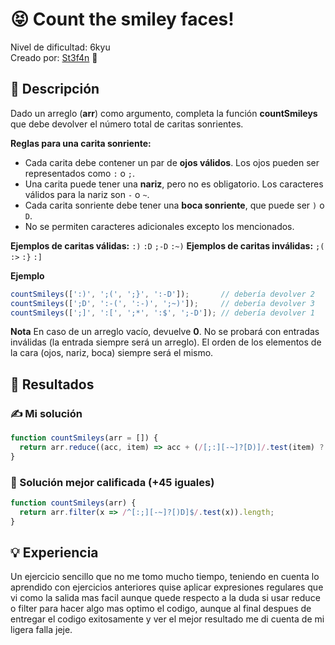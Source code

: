 

# 😝 Count the smiley faces!

Nivel de dificultad: 6kyu <br>
Creado por: [St3f4n](https://www.codewars.com/users/St3f4n) 🚀

## 📖 Descripción

Dado un arreglo (**arr**) como argumento, completa la función **countSmileys** que debe devolver el número total de caritas sonrientes.

**Reglas para una carita sonriente:**

* Cada carita debe contener un par de **ojos válidos**. Los ojos pueden ser representados como `:` o `;`.
* Una carita puede tener una **nariz**, pero no es obligatorio. Los caracteres válidos para la nariz son `-` o `~`.
* Cada carita sonriente debe tener una **boca sonriente**, que puede ser `)` o `D`.
* No se permiten caracteres adicionales excepto los mencionados.

**Ejemplos de caritas válidas:** `:)` `:D` `;-D` `:~)`
**Ejemplos de caritas inválidas:** `;(` `:>` `:}` `:]`

**Ejemplo**

```javascript
countSmileys([':)', ';(', ';}', ':-D']);       // debería devolver 2
countSmileys([';D', ':-(', ':-)', ';~)']);     // debería devolver 3
countSmileys([';]', ':[', ';*', ':$', ';-D']); // debería devolver 1
```

**Nota**
En caso de un arreglo vacío, devuelve **0**.
No se probará con entradas inválidas (la entrada siempre será un arreglo).
El orden de los elementos de la cara (ojos, nariz, boca) siempre será el mismo.

## 📝 Resultados

### ✍️ Mi solución

```js
function countSmileys(arr = []) {
  return arr.reduce((acc, item) => acc + (/[;:][-~]?[D)]/.test(item) ? 1 : 0), 0);
}
```

### 🌟 Solución mejor calificada (+45 iguales)

```js
function countSmileys(arr) {
  return arr.filter(x => /^[:;][-~]?[)D]$/.test(x)).length;
}
```

## 💡 Experiencia

Un ejercicio sencillo que no me tomo mucho tiempo, teniendo en cuenta lo aprendido con ejercicios anteriores quise aplicar expresiones regulares que vi como la salida mas facil aunque quede respecto a la duda si usar reduce o filter para hacer algo mas optimo el codigo, aunque al final despues de entregar el codigo exitosamente y ver el mejor resultado me di cuenta de mi ligera falla jeje.
